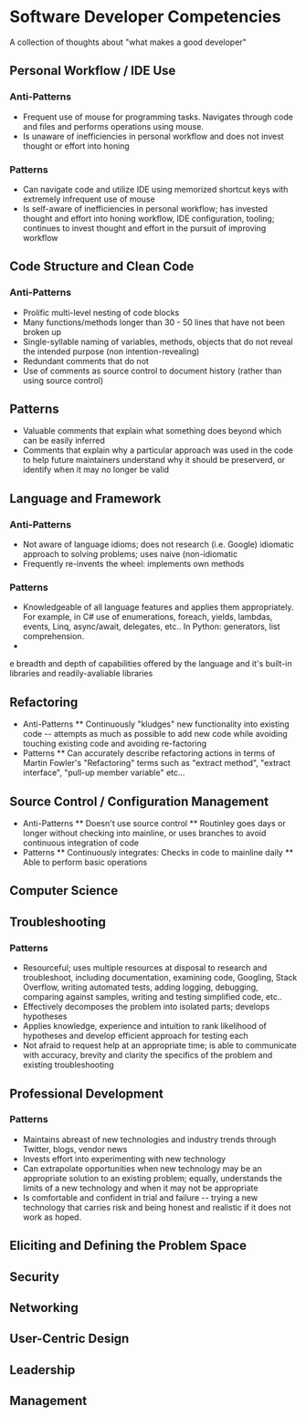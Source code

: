 # Software Developer Competencies
A collection of thoughts about "what makes a good developer"

## Personal Workflow / IDE Use
### Anti-Patterns
* Frequent use of mouse for programming tasks. Navigates through code and files and performs operations using mouse. 
* Is unaware of inefficiencies in personal workflow and does not invest thought or effort into honing 
### Patterns
* Can navigate code and utilize IDE using memorized shortcut keys with extremely infrequent use of mouse 
* Is self-aware of inefficiencies in personal workflow; has invested thought and effort into honing workflow, IDE configuration, tooling; continues to invest thought and effort in the pursuit of improving workflow 

## Code Structure and Clean Code
### Anti-Patterns
* Prolific multi-level nesting of code blocks
* Many functions/methods longer than 30 - 50 lines that have not been broken up 
* Single-syllable naming of variables, methods, objects that do not reveal the intended purpose (non intention-revealing)
* Redundant comments that do not
* Use of comments as source control to document history (rather than using source control) 
## Patterns
* Valuable comments that explain what something does beyond which can be easily inferred 
* Comments that explain why a particular approach was used in the code to help future maintainers understand why it should be preserverd, or identify when it may no longer be valid

## Language and Framework
### Anti-Patterns
* Not aware of language idioms; does not research (i.e. Google) idiomatic approach to solving problems; uses naive (non-idiomatic
* Frequently re-invents the wheel: implements own methods 
### Patterns
* Knowledgeable of all language features and applies them appropriately. For example, in C# use of enumerations, foreach, yields, lambdas, events, Linq, async/await, delegates, etc.. In Python: generators, list comprehension. 
* 
e breadth and depth of capabilities offered by the language and it's built-in libraries and readily-avaliable libraries 

## Refactoring
* Anti-Patterns
** Continuously "kludges" new functionality into existing code -- attempts as much as possible to add new code while avoiding touching existing code and avoiding re-factoring
* Patterns
** Can accurately describe refactoring actions in terms of Martin Fowler's "Refactoring" terms such as "extract method", "extract interface", "pull-up member variable" etc...

## Source Control / Configuration Management
* Anti-Patterns
** Doesn't use source control 
** Routinley goes days or longer without checking into mainline, or uses branches to avoid continuous integration of code
* Patterns
** Continuously integrates: Checks in code to mainline daily 
** Able to perform basic operations 

## Computer Science

## Troubleshooting
### Patterns
* Resourceful; uses multiple resources at disposal to research and troubleshoot, including documentation, examining code, Googling, Stack Overflow, writing automated tests, adding logging, debugging, comparing against samples, writing and testing simplified code, etc.. 
* Effectively decomposes the problem into isolated parts; develops hypotheses 
* Applies knowledge, experience and intuition to rank likelihood of hypotheses and develop efficient approach for testing each
* Not afraid to request help at an appropriate time; is able to communicate with accuracy, brevity and clarity the specifics of the problem and existing troubleshooting 

## Professional Development
### Patterns
* Maintains abreast of new technologies and industry trends through Twitter, blogs, vendor news
* Invests effort into experimenting with new technology
* Can extrapolate opportunities when new technology may be an appropriate solution to an existing problem; equally, understands the limits of a new technology and when it may not be appropriate 
* Is comfortable and confident in trial and failure -- trying a new technology that carries risk and being honest and realistic if it does not work as hoped. 

## Eliciting and Defining the Problem Space

## Security

## Networking 

## User-Centric Design

## Leadership

## Management

